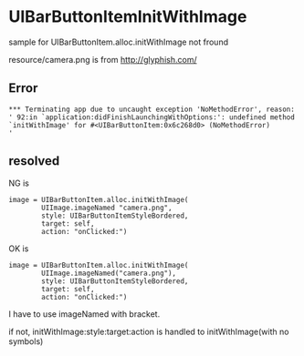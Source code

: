 UIBarButtonItemInitWithImage
============================

sample for UIBarButtonItem.alloc.initWithImage not fround

resource/camera.png is from http://glyphish.com/

## Error
    *** Terminating app due to uncaught exception 'NoMethodError', reason: ' 92:in `application:didFinishLaunchingWithOptions:': undefined method `initWithImage' for #<UIBarButtonItem:0x6c268d0> (NoMethodError)
    '

## resolved
NG is

    image = UIBarButtonItem.alloc.initWithImage(
            UIImage.imageNamed "camera.png",
            style: UIBarButtonItemStyleBordered, 
            target: self, 
            action: "onClicked:")

OK is

    image = UIBarButtonItem.alloc.initWithImage(
            UIImage.imageNamed("camera.png"),
            style: UIBarButtonItemStyleBordered, 
            target: self, 
            action: "onClicked:")

I have to use imageNamed with bracket.

if not, initWithImage:style:target:action is handled to initWithImage(with no symbols)